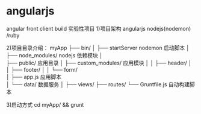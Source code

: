 angularjs
=========

angular front client build
实验性项目
1)项目架构 angularjs nodejs(nodemon) /ruby

2)项目目录介绍：
myApp
├── bin/
│   ├── startServer nodemon 启动脚本
│
├── node_modules/   nodejs 依赖模块 
│   
├── public/         应用目录
│   ├── custom_modules/ 应用模块
│   │   ├── header/
│   │   ├── footer/
│   │   └── form/         
│   ├── app.js          应用脚本        
│   └── data/ 数据服务
│
├── views/
├── routes/
└── Gruntfile.js 自动构建脚本



3)启动方式 cd myApp/ && grunt
